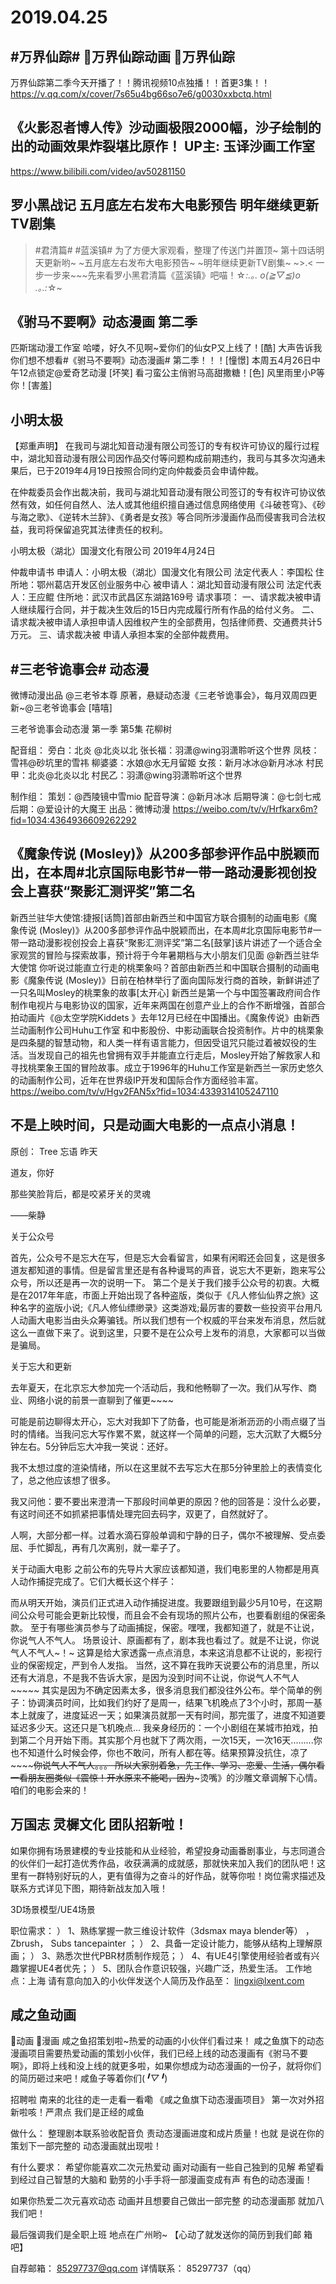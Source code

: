 # 2019.04.25

## #万界仙踪# 万界仙踪动画 万界仙踪
万界仙踪第二季今天开播了！！腾讯视频10点独播！！首更3集！！
https://v.qq.com/x/cover/7s65u4bg66so7e6/g0030xxbctq.html

## ​《火影忍者博人传》沙动画极限2000幅，沙子绘制的出的动画效果炸裂堪比原作！ UP主: 玉译沙画工作室
https://www.bilibili.com/video/av50281150

## 罗小黑战记  五月底左右发布大电影预告 明年继续更新TV剧集

>#君清篇# #蓝溪镇# 为了方便大家观看，整理了传送门并置顶~ 第十四话明天更新哟~ ~五月底左右发布大电影预告~ ~明年继续更新TV剧集~ ~>.< 一步一步来~~~先来看罗小黑君清篇《蓝溪镇》吧喵！☆*:.｡. o(≧▽≦)o .｡.:*☆~

## 《驸马不要啊》动态漫画   第二季

匹斯瑞动漫工作室
哈喽，好久不见啊~爱你们的仙女P又上线了！[酷]
大声告诉我你们想不想看#《驸马不要啊》动态漫画#  第二季！！！[憧憬]
本周五4月26日中午12点锁定@爱奇艺动漫 [坏笑]
看刁蛮公主俏驸马高甜撒糖！[色]
风里雨里小P等你！[害羞] ​​​​


## 小明太极
【郑重声明】
在我司与湖北知音动漫有限公司签订的专有权许可协议的履行过程中，湖北知音动漫有限公司因作品交付等问题构成前期违约，我司与其多次沟通未果后，已于2019年4月19日按照合同约定向仲裁委员会申请仲裁。

在仲裁委员会作出裁决前，我司与湖北知音动漫有限公司签订的专有权许可协议依然有效，如任何自然人、法人或其他组织擅自通过信息网络使用《斗破苍穹》、《砂与海之歌》、《逆转木兰辞》、《勇者是女孩》等合同所涉漫画作品而侵害我司合法权益，我司将保留追究其法律责任的权利。

小明太极（湖北）国漫文化有限公司
2019年4月24日


仲裁申请书
申请人：小明太极（湖北）国漫文化有限公司
法定代表人：李国松
住所地：鄂州葛店开发区创业服务中心
被申请人：湖北知音动漫有限公司
法定代表人：王应鲲
住所地：武汉市武昌区东湖路169号
请求事项：
一、请求裁决被申请人继续履行合同，并于裁决生效后的15日内完成履行所有作品的给付义务。
二、请求裁决被申请人承担申请人因维权产生的全部费用，包括律师费、交通费共计5万元。
三、请求裁决被 申请人承担本案的全部仲裁费用。

## #三老爷诡事会# 动态漫
微博动漫出品 @三老爷本尊 原著，悬疑动态漫《三老爷诡事会》，每月双周四更新~@三老爷诡事会 [嘻嘻]

三老爷诡事会动态漫 第一季 第5集 花柳树

配音组：
旁白：北炎 @北炎以北
张长福：羽潇@wing羽潇聆听这个世界
凤枝：雪祎@砂坑里的雪祎
柳婆婆：水娘@水无月留姬
女孩：新月冰冰@新月冰冰
村民甲：北炎@北炎以北
村民乙：羽潇@wing羽潇聆听这个世界

制作组：
策划：@西陵镜中雪mio
配音导演：@新月冰冰
后期导演：@七剑七戒
后期：@爱设计的大魔王
出品：微博动漫
https://weibo.com/tv/v/Hrfkarx6m?fid=1034:4364936609262292


## 《魔象传说 (Mosley)》从200多部参评作品中脱颖而出，在本周#北京国际电影节#一带一路动漫影视创投会上喜获“聚影汇测评奖”第二名
新西兰驻华大使馆:捷报[话筒]首部由新西兰和中国官方联合摄制的动画电影《魔象传说 (Mosley)》从200多部参评作品中脱颖而出，在本周#北京国际电影节#一带一路动漫影视创投会上喜获“聚影汇测评奖”第二名[鼓掌]该片讲述了一个适合全家观赏的冒险与探索故事，预计将于今年暑期档与大小朋友们见面
@新西兰驻华大使馆
你听说过能直立行走的桃栗象吗？首部由新西兰和中国联合摄制的动画电影《魔象传说 (Mosley)》日前在柏林举行了面向国际发行商的首映，新鲜讲述了一只名叫Mosley的桃栗象的故事[太开心] 新西兰是第一个与中国签署政府间合作制作电视片与电影协议的国家，近年来两国在创意产业上的合作不断增强，首部合拍动画片《@太空学院Kiddets 》去年12月已经在中国播出。《魔象传说》由新西兰动画制作公司Huhu工作室 和中影股份、中影动画联合投资制作。片中的桃栗象是四条腿的智慧动物，和人类一样有语言能力，但因受诅咒只能过着被奴役的生活。当发现自己的祖先也曾拥有双手并能直立行走后，Mosley开始了解救家人和寻找桃栗象王国的冒险故事。成立于1996年的Huhu工作室是新西兰一家历史悠久的动画制作公司，近年在世界级IP开发和国际合作方面经验丰富。
https://weibo.com/tv/v/Hgv2FAN5x?fid=1034:4339314105247110


##  不是上映时间，只是动画大电影的一点点小消息！
原创： Tree 忘语 昨天
 
道友，你好 

那些笑脸背后，都是咬紧牙关的灵魂

——柴静 

关于公众号

首先，公众号不是忘大在写，但是忘大会看留言，如果有闲暇还会回复，这是很多道友都知道的事情。但是留言里还是有各种谩骂的声音，说忘大不更新，跑来写公众号，所以还是再一次的说明一下。
第二个是关于我们接手公众号的初衷。大概是在2017年年底，市面上开始出现了各种盗版，类似于《凡人修仙仙界之旅》这种名字的盗版小说;《凡人修仙缥缈录》这类游戏;最厉害的要数一些投资平台用凡人动画大电影当由头众筹骗钱。所以我们想有一个权威的平台来发布消息，然后就这么一直做下来了。说到这里，只要不是在公众号上发布的消息，大家都可以当做是骗局。

关于忘大和更新 

去年夏天，在北京忘大参加完一个活动后，我和他畅聊了一次。我们从写作、商业、网络小说的前景一直聊到了催更~~~~

可能是前边聊得太开心，忘大对我卸下了防备，也可能是淅淅沥沥的小雨点缀了当时的情绪。当我问忘大写作累不累，就这样一个简单的问题，忘大沉默了大概5分钟左右。5分钟后忘大冲我一笑说：还好。

我不太想过度的渲染情绪，所以在这里就不去写忘大在那5分钟里脸上的表情变化了，总之他应该想了很多。

我又问他：要不要出来澄清一下那段时间单更的原因？他的回答是：没什么必要，有这时间还不如抓紧把事情处理完回去码字，双更了，自然就好了。

人啊，大部分都一样。过着水滴石穿般单调和宁静的日子，偶尔不被理解、受点委屈、手忙脚乱，再有几次离别，就一辈子了。

关于动画大电影
之前公布的先导片大家应该都知道，我们电影里的人物都是用真人动作捕捉完成了。它们大概长这个样子：

而从明天开始，演员们正式进入动作捕捉进度。我要跟组到最少5月10号，在这期间公众号可能会更新比较慢，而且会不会有现场的照片公布，也要看剧组的保密条款。
至于有哪些演员参与了动画捕捉，保密。嘿嘿，我都知道了，就是不让说，你说气人不气人。
场景设计、原画都有了，剧本我也看过了。就是不让说，你说气人不气人~！~
这算是给大家透露一点点消息，本来这消息都不让说的，影视行业的保密规定，严到令人发指。
当然，这不算在我昨天说要公布的消息里，所以还有大消息，不是我不告诉大家，是因为没到时间不让说，你说气人不气人~~~~~ 
其实是因为不确定因素太多，很多消息我们都没往外公布。举个简单的例子：协调演员时间，比如我们约好了是周一，结果飞机晚点了3个小时，那周一基本上就废了，进度延迟一天；如果演员就那一天有时间，那完蛋了，进度不知道要延迟多少天。这还只是飞机晚点... 
我亲身经历的：一个小剧组在某城市拍戏，拍到第二个月开始下雨。其实那个月也就下了两次雨，一次15天，一次16天.........你也不知道什么时候会停，你也不敢问，所有人都在等。结果预算没抗住，凉了~~~~~~你说气人不气人。。。 
所以大家别着急，先工作、学习、恋爱、生活，偶尔看一看朋友圈类似《震惊！开水原来不能喝，因为~~~烫嘴》的沙雕文章调解下心情。 
咱们的电影会来的！



## 万国志 灵樨文化 团队招新啦！

如果你拥有场景建模的专业技能和从业经验，希望投身动画番剧事业，与志同道合的伙伴们一起打造优秀作品，收获满满的成就感，那就快来加入我们的团队吧！这里有一群特别好玩的人，更有值得为之奋斗的好作品，就等你啦！岗位需求描述及联系方式详见下图，期待新战友加入哦！
 
3D场景模型/UE4场景 

职位需求：
） 1、熟练掌握一款三维设计软件（3dsmax maya blender等） ，Zbrush，
Subs tancepainter ；
） 2、具备一定设计能力，能够从结构上理解原画；
） 3、熟悉次世代PBR材质制作规范；
） 4、有UE4引擎使用经验者或有兴趣掌握UE4者优先；
） 5、团队合作意识较强，兴趣广泛，热爱生活。
工作地点：上海
请有意向加入的小伙伴发送个人简历及作品至： lingxi@lxent.com

## 咸之鱼动画
动画 漫画  咸之鱼招策划啦~热爱的动画的小伙伴们看过来！
咸之鱼旗下的动态漫画项目需要热爱动画的策划小伙伴，我们已经上线的动态漫画有《驸马不要啊》，即将上线和没上线的就更多啦，如果你想成为动态漫画的一份子，就将你们的简历砸过来吧！咸鱼子等着你们(*╹▽╹*) ​​​​ 

招聘啦
南来的北往的走一走看一看嘞
《咸之鱼旗下动态漫画项目》
第一次对外招新啦咳！严肃点
我们是正经的咸鱼

做什么：
整理剧本联系验收配音负 
责动态漫画进度和成片质量！也就
是说在你的策划下一部完整的
动态漫画就出现啦！

有什么要求：
希望你能喜欢二次元热爱动
画对动画有一些自己独到的见解
希望看到经过自己智慧的大脑和
勤劳的小手手将一部漫画变成有声
有色的动态漫画！

如果你热爱二次元喜欢动态
动画并且想要自己做出一部完整
的动态漫画那
就加八我们吧！

最后强调我们是全职上班
地点在广州哟~
【心动了就发送你的简历到我们邮
箱吧】

自荐邮箱： 85297737@qq.com
详情联系： 85297737（qq）